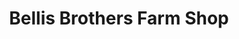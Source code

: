 ---
title: "Bellis Brothers Farm Shop"
url: /holt/bellis-brothers-farm-shop/
shop: Landwirtschaftlich
---